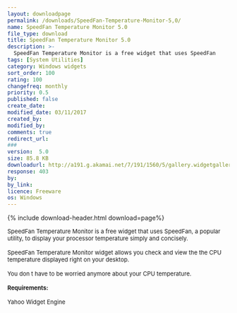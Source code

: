 ```yaml
---
layout: downloadpage
permalink: /downloads/SpeedFan-Temperature-Monitor-5,0/
name: SpeedFan Temperature Monitor 5.0
file_type: download
title: SpeedFan Temperature Monitor 5.0
description: >-
  SpeedFan Temperature Monitor is a free widget that uses SpeedFan
tags: [System Utilities]
category: Windows widgets
sort_order: 100
rating: 100
changefreq: monthly
priority: 0.5
published: false
create_date: 
modified_date: 03/11/2017
created_by: 
modified_by: 
comments: true
redirect_url: 
### 
version:  5.0
size: 85.8 KB
downloadurl: http://a191.g.akamai.net/7/191/1560/5/gallery.widgetgallery.com/widget_cache/37338/SpeedFan%20Temperature%20Monitor.widget?5.0
response: 403
by: 
by_link: 
licence: Freeware
os: Windows
---
```


{% include download-header.html download=page%}

<p style="fix-download-text !important">
<p><font size="2"><p>SpeedFan Temperature Monitor is a free widget that uses SpeedFan, a popular utility, to display your processor temperature simply and concisely.<br />
<br />
SpeedFan Temperature Monitor widget allows you check and view the the CPU temperature displayed right on your desktop.<br />
<br />
You don t have to be worried anymore about your CPU temperature.<br />
<br />
<span><strong>Requirements:</strong></span><br />
<br />
Yahoo Widget Engine</p></p></p>

